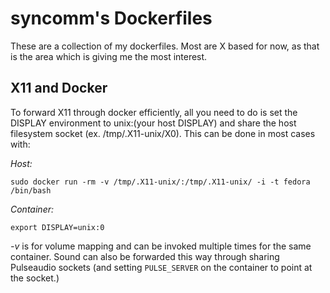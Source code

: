 # syncomm's Dockerfiles #

These are a collection of my dockerfiles. Most are X based for now,
as that is the area which is giving me the most interest. 

## X11 and Docker ##
To forward X11 through docker efficiently, all you need to do is set
the DISPLAY environment to unix:(your host DISPLAY) and share the 
host filesystem socket (ex. /tmp/.X11-unix/X0). This can be done in
most cases with:

*Host:*
```
sudo docker run -rm -v /tmp/.X11-unix/:/tmp/.X11-unix/ -i -t fedora /bin/bash
```

*Container:*
```
export DISPLAY=unix:0
```

_-v_ is for volume mapping and can be invoked multiple times for the same container.
Sound can also be forwarded this way through sharing Pulseaudio sockets (and setting 
`PULSE_SERVER` on the container to point at the socket.)


